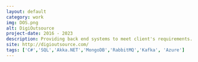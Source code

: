 ```yaml
---
layout: default
category: work
img: DOS.png
alt: DigiOutsource
project-date: 2016 - 2023
description: Providing back end systems to meet client's requirements.
site: http://digioutsource.com/
tags: ['C#','SQL','Akka.NET','MongoDB','RabbitMQ','Kafka', 'Azure']
---
```

